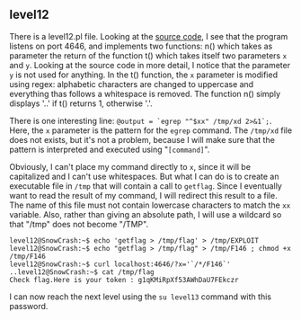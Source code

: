 ## level12

There is a level12.pl file. Looking at the [source code](level12.pl), I see that the program listens on port 4646, and implements two functions: n() which takes as parameter the return of the function t() which takes itself two parameters `x` and `y`. Looking at the source code in more detail, I notice that the parameter `y` is not used for anything. In the t() function, the `x` parameter is modified using regex: alphabetic characters are changed to uppercase and everything thas follows a whitespace is removed. The function n() simply displays '..' if t() returns 1, otherwise '.'.

There is one interesting line: ``@output = `egrep "^$xx" /tmp/xd 2>&1`;``. Here, the `x` parameter is the pattern for the `egrep` command. The `/tmp/xd` file does not exists, but it's not a problem, because I will make sure that the pattern is interpreted and executed using "`[command]`". 

Obviously, I can't place my command directly to `x`, since it will be capitalized and I can't use whitespaces. But what I can do is to create an executable file in `/tmp` that will contain a call to `getflag`. Since I eventually want to read the result of my command, I will redirect this result to a file. The name of this file must not contain lowercase characters to match the `xx` variable. Also, rather than giving an absolute path, I will use a wildcard so that "/tmp" does not become "/TMP".

```
level12@SnowCrash:~$ echo 'getflag > /tmp/flag' > /tmp/EXPLOIT
level12@SnowCrash:~$ echo "getflag > /tmp/flag" > /tmp/F146 ; chmod +x /tmp/F146
level12@SnowCrash:~$ curl localhost:4646/?x='`/*/F146`'
..level12@SnowCrash:~$ cat /tmp/flag
Check flag.Here is your token : g1qKMiRpXf53AWhDaU7FEkczr
```

I can now reach the next level using the `su level13` command with this password.
